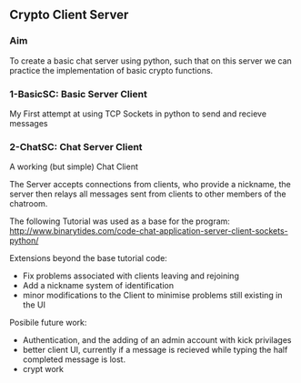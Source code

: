 ## Crypto Client Server

### Aim
To create a basic chat server using python, such that on this server we can practice the implementation of basic crypto functions.

### 1-BasicSC: Basic Server Client
My First attempt at using TCP Sockets in python to send and recieve messages

### 2-ChatSC: Chat Server Client
A working (but simple) Chat Client

The Server accepts connections from clients, who provide a nickname, the server
then relays all messages sent from clients to other members of the chatroom.

The following Tutorial was used as a base for the program:
http://www.binarytides.com/code-chat-application-server-client-sockets-python/

Extensions beyond the base tutorial code:
- Fix problems associated with clients leaving and rejoining
- Add a nickname system of identification
- minor modifications to the Client to minimise problems still existing in the UI

Posibile future work:
- Authentication, and the adding of an admin account with kick privilages
- better client UI, currently if a message is recieved while typing the half 
  completed message is lost.
- crypt work
